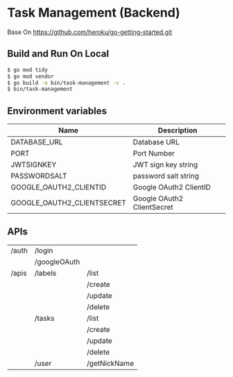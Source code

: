 
# Task Management (Backend)
Base On https://github.com/heroku/go-getting-started.git

## Build and Run On Local
```sh
$ go mod tidy
$ go mod vendor
$ go build -o bin/task-management -v .
$ bin/task-management
```

## Environment variables
|Name|Description|
|---|---|
|DATABASE_URL|Database URL|
|PORT|Port Number|
|JWTSIGNKEY|JWT sign key string|
|PASSWORDSALT|password salt string|
|GOOGLE_OAUTH2_CLIENTID|Google OAuth2 ClientID|
|GOOGLE_OAUTH2_CLIENTSECRET|Google OAuth2 ClientSecret|

## APIs
||||
|--|--|--|
|/auth|/login||
||/googleOAuth||
|/apis|/labels|/list|
|||/create|
|||/update|
|||/delete|
||/tasks|/list|
|||/create|
|||/update|
|||/delete|
||/user|/getNickName|
